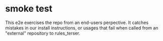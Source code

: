 # smoke test

This e2e exercises the repo from an end-users perpective.
It catches mistakes in our install instructions, or usages that fail when called from an "external" repository to rules_terser.

